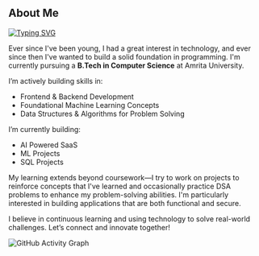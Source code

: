 <h2 align="left">About Me</h2>
<div>
  <a href="https://git.io/typing-svg"><img src="https://readme-typing-svg.demolab.com?font=Jetbrains+Mono&duration=1500&pause=1000&color=05F70C&width=435&lines=Hi+I'm+Sarvan+Kumar;I'm+a+Frontend+Developer;I'm+a+Problem+Solver;I'm+a+Next.js+Developer;I'm+a+Web+Dev+Mentor;I'm+Currently+Learning+C%2B%2B" alt="Typing SVG" /></a>
</div>
<p align="left">
  Ever since I've been young, I had a great interest in technology, and ever since then I've wanted to build a solid foundation in programming. I'm currently pursuing a <strong>B.Tech in Computer Science</strong> at Amrita University.<br>
  
  I’m actively building skills in:
</p>

- Frontend & Backend Development  
- Foundational Machine Learning Concepts  
- Data Structures & Algorithms for Problem Solving

<p align="left">
  I’m currently building:
</p>

-  AI Powered SaaS
-  ML Projects  
-  SQL Projects 

<p align="left">
  My learning extends beyond coursework—I try to work on projects to reinforce concepts that I've learned and occasionally practice DSA problems to enhance my problem-solving abilities. I'm particularly interested in building applications that are both functional and secure.
</p>
<p align="left">
  I believe in continuous learning and using technology to solve real-world challenges. Let’s connect and innovate together!
</p>

<div align="left">
  <img src="https://github-readme-activity-graph.vercel.app/graph?username=sarvan-2187&theme=high-contrast&hide_border=true&bg_color=000000&color=ffffff&line=ffffff&point=ffffff" alt="GitHub Activity Graph" />
</div>
